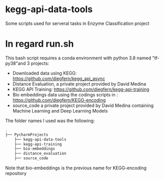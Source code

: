 # kegg-api-data-tools
Some scripts used for serveral tasks in Enzyme Classification project

# In regard run.sh
This bash script requires a conda environment with python 3.8 named "tf-py38"and 3 projects:
- Downloaded data using KEGG: https://github.com/diegfern/kegg_api_async
- Distance Evaluation, a private project provided by David Medina
- KEGG API Training: https://github.com/diegfern/kegg-api-training
- Bio embeddings data using the codings scripts in : https://github.com/diegfern/KEGG-encoding
- source_code a private project provided by David Medina containing Machine Learning and Deep Learning Models

The folder names I used was the following:
```bash
.
├── PycharmProjects
    ├── kegg-api-data-tools
    ├── kegg-api-training
    ├── bio-embeddings
    ├── distance_evaluation
    ├── source_code
  ```
 Note that bio-embeddings is the previous name for KEGG-encoding repository
